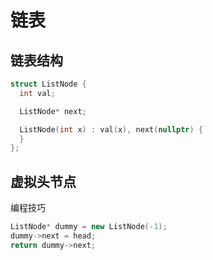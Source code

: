 # 链表

## 链表结构

```c++
struct ListNode {
  int val;

  ListNode* next;

  ListNode(int x) : val(x), next(nullptr) {
  }
};
```

## 虚拟头节点
编程技巧
```c++
ListNode* dummy = new ListNode(-1);
dummy->next = head;
return dummy->next;
```
